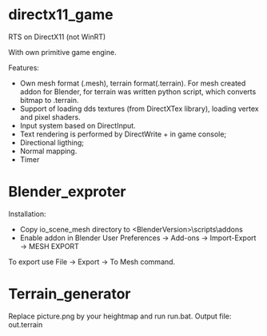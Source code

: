 # directx11_game
RTS on DirectX11 (not WinRT)

With own primitive game engine.

Features:
 - Own mesh format (.mesh), terrain format(.terrain). For mesh created addon for Blender, for terrain was written python
script, which converts bitmap to .terrain. 
 - Support of loading dds textures (from DirectXTex library), loading vertex and pixel shaders.
 - Input system based on DirectInput.
 - Text rendering is performed by DirectWrite + in game console;
 - Directional ligthing; 
 - Normal mapping.
 - Timer

 # Blender_exproter
Installation:
 - Copy io_scene_mesh directory to <BlenderPath>\<BlenderVersion>\scripts\addons
 - Enable addon in Blender User Preferences -> Add-ons -> Import-Export -> MESH EXPORT
 
 To export use File -> Export -> To Mesh command.

 # Terrain_generator
 Replace picture.png by your heightmap and run run.bat. Output file: out.terrain
